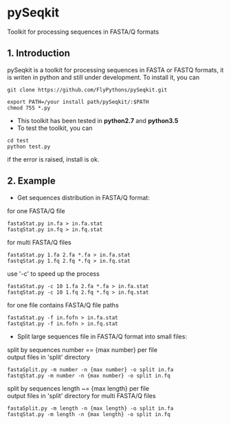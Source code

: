 # pySeqkit
Toolkit for processing sequences in FASTA/Q formats
## 1. Introduction
pySeqkit is a toolkit for processing sequences in FASTA or FASTQ formats, it is writen in python and still under development. To install it, you can  
```commandline
git clone https://github.com/FlyPythons/pySeqkit.git

export PATH=/your install path/pySeqkit/:$PATH
chmod 755 *.py
```
* This toolkit has been tested in **python2.7** and **python3.5**
* To test the toolkit, you can
```commandline
cd test
python test.py
```
if the error is raised, install is ok.
## 2. Example
* Get sequences distribution in FASTA/Q format:

for one FASTA/Q file
```commandline
fastaStat.py in.fa > in.fa.stat
fastqStat.py in.fq > in.fq.stat
```
for multi FASTA/Q files
```commandline
fastaStat.py 1.fa 2.fa *.fa > in.fa.stat
fastqStat.py 1.fq 2.fq *.fq > in.fq.stat
```
use '-c' to speed up the process
```commandline
fastaStat.py -c 10 1.fa 2.fa *.fa > in.fa.stat
fastqStat.py -c 10 1.fq 2.fq *.fq > in.fq.stat
```
for one file contains FASTA/Q file paths
```commandline
fastaStat.py -f in.fofn > in.fa.stat
fastqStat.py -f in.fofn > in.fq.stat
```
* Split large sequences file in FASTA/Q format into small files:

split by sequences number == {max number} per file  
output files in 'split' directory
```commandline
fastaSplit.py -m number -n {max number} -o split in.fa
fastqStat.py -m number -n {max number} -o split in.fq
```
split by sequences length ~= {max length} per file  
output files in 'split' directory
for multi FASTA/Q files
```commandline
fastaSplit.py -m length -n {max length} -o split in.fa
fastqStat.py -m length -n {max length} -o split in.fq
```